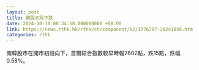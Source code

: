 ```yaml
---
layout: post
title: 韓股初段下跌
date: 2024-10-30 08:34:58.000000000 +08:00
link: https://news.rthk.hk/rthk/ch/component/k2/1776787-20241030.htm
categories: rthk
---
```


南韓股市在開市初段向下，首爾綜合指數較早時報2602點，跌15點，跌幅0.58%。
